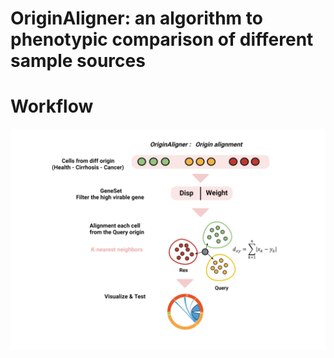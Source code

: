 # OriginAligner: an algorithm to phenotypic comparison of different sample sources

# Workflow

![Image text](https://github.com/xmuhuanglab/OriginAligner/blob/main/images/OriginAligner.png)
